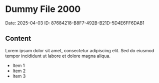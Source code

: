 # Dummy File 2000

Date: 2025-04-03
ID: 87684218-B8F7-492B-B21D-5D4E6FF6DAB1

## Content

Lorem ipsum dolor sit amet, consectetur adipiscing elit.
Sed do eiusmod tempor incididunt ut labore et dolore magna aliqua.

* Item 1
* Item 2
* Item 3

